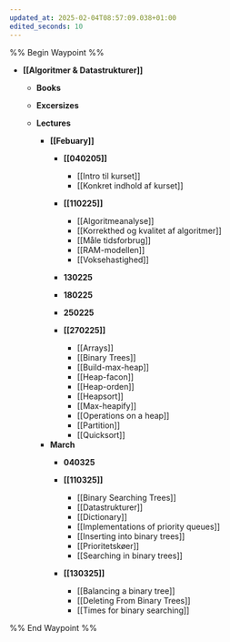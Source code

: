 ```yaml
---
updated_at: 2025-02-04T08:57:09.038+01:00
edited_seconds: 10
---
```

%% Begin Waypoint %%
- **[[Algoritmer & Datastrukturer]]**
	- **Books**

	- **Excersizes**
	- **Lectures**
		- **[[Febuary]]**
			- **[[040205]]**
				- [[Intro til kurset]]
				- [[Konkret indhold af kurset]]
			- **[[110225]]**
				- [[Algoritmeanalyse]]
				- [[Korrekthed og kvalitet af algoritmer]]
				- [[Måle tidsforbrug]]
				- [[RAM-modellen]]
				- [[Voksehastighed]]
			- **130225**

			- **180225**

			- **250225**

			- **[[270225]]**
				- [[Arrays]]
				- [[Binary Trees]]
				- [[Build-max-heap]]
				- [[Heap-facon]]
				- [[Heap-orden]]
				- [[Heapsort]]
				- [[Max-heapify]]
				- [[Operations on a heap]]
				- [[Partition]]
				- [[Quicksort]]
		- **March**
			- **040325**

			- **[[110325]]**
				- [[Binary Searching Trees]]
				- [[Datastrukturer]]
				- [[Dictionary]]
				- [[Implementations of priority queues]]
				- [[Inserting into binary trees]]
				- [[Prioritetskøer]]
				- [[Searching in binary trees]]
			- **[[130325]]**
				- [[Balancing a binary tree]]
				- [[Deleting From Binary Trees]]
				- [[Times for binary searching]]

%% End Waypoint %%
